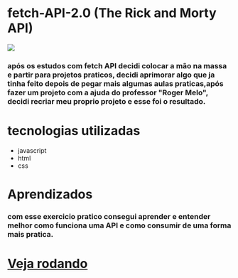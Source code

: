 # fetch-API-2.0 (The Rick and Morty API)

 [<img src="https://media.giphy.com/media/EIRBLIVqTenHSahcIg/giphy.gif">](https://thomascsantos.github.io/fetch-API-2.0/)

 ### após os estudos com fetch API decidi colocar a mão na massa e partir para projetos praticos, decidi aprimorar algo que ja tinha feito depois de pegar  mais algumas aulas praticas,após fazer um projeto com a ajuda do professor "Roger Melo", decidi recriar meu proprio projeto e esse foi o resultado.
 # tecnologias utilizadas
 - javascript
 - html 
 - css
# Aprendizados 
### com esse exercicio pratico consegui aprender e entender melhor como funciona uma API e como consumir de uma forma mais pratica.

 # <a href="https://thomascsantos.github.io/fetch-API-2.0/">Veja rodando</a>
